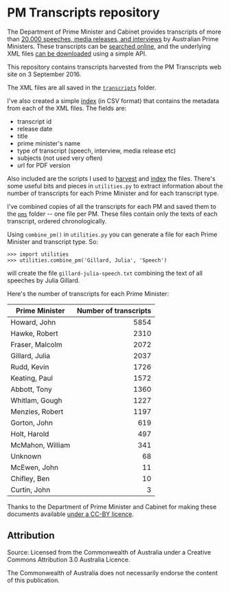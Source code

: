 # PM Transcripts repository

The Department of Prime Minister and Cabinet provides transcripts of more than [20,000 speeches, media releases, and interviews](https://pmtranscripts.dpmc.gov.au/about-collection) by Australian Prime Ministers. These transcripts can be [searched online](https://pmtranscripts.dpmc.gov.au/), and the underlying XML files [can be downloaded](https://pmtranscripts.dpmc.gov.au/developers) using a simple API.

This repository contains transcripts harvested from the PM Transcripts web site on 3 September 2016.

The XML files are all saved in the [`transcripts`](transcripts/) folder.

I've also created a simple [index](index.csv) (in CSV format) that contains the metadata from each of the XML files. The fields are:

* transcript id
* release date
* title
* prime minister's name
* type of transcript (speech, interview, media release etc)
* subjects (not used very often)
* url for PDF version

Also included are the scripts I used to [harvest](harvest.py) and [index](index.py) the files. There's some useful bits and pieces in `utilities.py` to extract information about the number of transcripts for each Prime Minister and for each transcript type.

I've combined copies of all the transcripts for each PM and saved them to the [`pms`](pms/) folder -- one file per PM. These files contain only the texts of each transcript, ordered chronologically.

Using `combine_pm()` in `utilities.py` you can generate a file for each Prime Minister and transcript type. So:

``` shell
>>> import utilities
>>> utilities.combine_pm('Gillard, Julia', 'Speech')

```

will create the file `gillard-julia-speech.txt` combining the text of all speeches by Julia Gillard.

Here's the number of transcripts for each Prime Minister:


| Prime Minister | Number of transcripts |
|------|------:|
| Howard, John | 5854 |
| Hawke, Robert | 2310 |
| Fraser, Malcolm | 2072 |
| Gillard, Julia | 2037 |
| Rudd, Kevin | 1726 |
| Keating, Paul | 1572 |
| Abbott, Tony | 1360 |
| Whitlam, Gough | 1227 |
| Menzies, Robert | 1197 |
| Gorton, John | 619 |
| Holt, Harold | 497 |
| McMahon, William | 341 |
| Unknown | 68 |
| McEwen, John | 11 |
| Chifley, Ben | 10 |
| Curtin, John | 3 |

Thanks to the Department of Prime Minister and Cabinet for making these documents available [under a CC-BY licence](https://pmtranscripts.dpmc.gov.au/copyright).

## Attribution

Source: Licensed from the Commonwealth of Australia under a Creative Commons Attribution 3.0 Australia Licence.

The Commonwealth of Australia does not necessarily endorse the content of this publication.